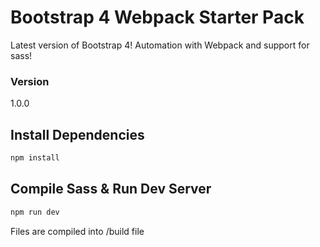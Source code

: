 # Bootstrap 4 Webpack Starter Pack 

Latest version of Bootstrap 4! Automation with Webpack and support for sass!

### Version

1.0.0

## Install Dependencies

```bash
npm install 
```

## Compile Sass & Run Dev Server

```bash
npm run dev
```

Files are compiled into /build file
